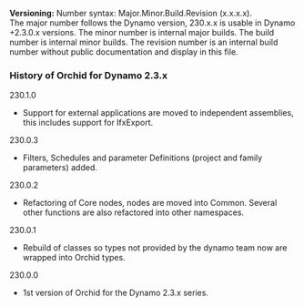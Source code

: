 ﻿**Versioning:** Number syntax: Major.Minor.Build.Revision (x.x.x.x).  
The major number follows the Dynamo version, 230.x.x is usable in Dynamo +2.3.0.x versions. The minor number is internal major builds. The build number is internal minor builds. The revision number is an internal build number without public documentation and display in this file.  


### History of Orchid for Dynamo 2.3.x ###  
  
230.1.0  
- Support for external applications are moved to independent assemblies, this includes support for IfxExport.
  
230.0.3  
- Filters, Schedules and parameter Definitions (project and family parameters) added.  
  
230.0.2  
- Refactoring of Core nodes, nodes are moved into Common. Several other functions are also refactored into other namespaces.  
  
230.0.1  
- Rebuild of classes so types not provided by the dynamo team now are wrapped into Orchid types.  
  
230.0.0  
- 1st version of Orchid for the Dynamo 2.3.x series.  
